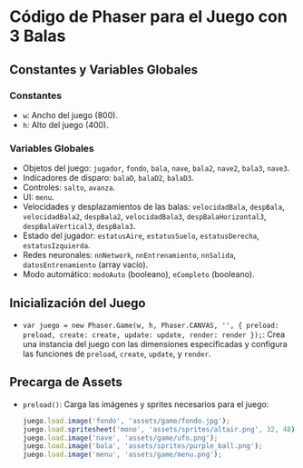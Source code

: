 # Código de Phaser para el Juego con 3 Balas

## Constantes y Variables Globales

### Constantes
- `w`: Ancho del juego (800).
- `h`: Alto del juego (400).

### Variables Globales
- Objetos del juego: `jugador`, `fondo`, `bala`, `nave`, `bala2`, `nave2`, `bala3`, `nave3`.
- Indicadores de disparo: `balaD`, `balaD2`, `balaD3`.
- Controles: `salto`, `avanza`.
- UI: `menu`.
- Velocidades y desplazamientos de las balas: `velocidadBala`, `despBala`, `velocidadBala2`, `despBala2`, `velocidadBala3`, `despBalaHorizontal3`, `despBalaVertical3`, `despBala3`.
- Estado del jugador: `estatusAire`, `estatusSuelo`, `estatusDerecha`, `estatusIzquierda`.
- Redes neuronales: `nnNetwork`, `nnEntrenamiento`, `nnSalida`, `datosEntrenamiento` (array vacío).
- Modo automático: `modoAuto` (booleano), `eCompleto` (booleano).

## Inicialización del Juego
- `var juego = new Phaser.Game(w, h, Phaser.CANVAS, '', { preload: preload, create: create, update: update, render: render });`: Crea una instancia del juego con las dimensiones especificadas y configura las funciones de `preload`, `create`, `update`, y `render`.

## Precarga de Assets
- `preload()`: Carga las imágenes y sprites necesarios para el juego:
  ```javascript
  juego.load.image('fondo', 'assets/game/fondo.jpg');
  juego.load.spritesheet('mono', 'assets/sprites/altair.png', 32, 48);
  juego.load.image('nave', 'assets/game/ufo.png');
  juego.load.image('bala', 'assets/sprites/purple_ball.png');
  juego.load.image('menu', 'assets/game/menu.png');
